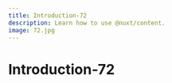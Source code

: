 ```yaml
---
title: Introduction-72
description: Learn how to use @nuxt/content.
image: 72.jpg
---
```


# Introduction-72

<article-image name="72.jpg" alt="サンプル画像"></article-image>
